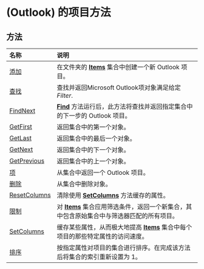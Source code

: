 
# (Outlook) 的项目方法

## 方法



|**名称**|**说明**|
|:-----|:-----|
|[添加](0ee68068-1452-0f29-b85a-88b801ac0448.md)|在文件夹的  **[Items](3a99730b-e62a-5ca6-f6ec-911c95173242.md)** 集合中创建一个新 Outlook 项目。|
|[查找](e7a791d8-b80b-df07-84a3-a85acabfcf80.md)|查找并返回Microsoft Outlook项对象满足给定 _Filter_.|
|[FindNext](2530f640-e024-3567-f539-6bdbf645401d.md)|**[Find](e7a791d8-b80b-df07-84a3-a85acabfcf80.md)** 方法运行后，此方法将查找并返回指定集合中的下一步的 Outlook 项目。|
|[GetFirst](142a6174-118e-6256-0511-8ae9e142e555.md)|返回集合中的第一个对象。|
|[GetLast](d02a20be-19fc-fb6e-feff-b66ca0273beb.md)|返回集合中的最后一个对象。|
|[GetNext](01c49c21-d9f9-37c4-8c64-ff8e2b1f9462.md)|返回集合中的下一个对象。|
|[GetPrevious](5dde47f8-2bd8-fdbe-d6e7-b1381e8a97a6.md)|返回集合中的上一个对象。|
|[项](89a031e0-c0a3-fc22-f485-189df8db45f4.md)|从集合中返回一个 Outlook 项目。|
|[删除](d2838c82-d0ac-82cc-eed0-c34d55c67d63.md)|从集合中删除对象。|
|[ResetColumns](0543dd17-1e65-5484-ab21-d4791b3b1194.md)|清除使用  **[SetColumns](90206a68-baf8-282c-5793-fee029fed452.md)** 方法缓存的属性。|
|[限制](e3b0cda1-e43d-cc5e-2942-0f54935d9dab.md)|对  **[Items](3a99730b-e62a-5ca6-f6ec-911c95173242.md)** 集合应用筛选条件，返回一个新集合，其中包含原始集合中与筛选器匹配的所有项目。|
|[SetColumns](90206a68-baf8-282c-5793-fee029fed452.md)|缓存某些属性，从而极大地提高  **[Items](3a99730b-e62a-5ca6-f6ec-911c95173242.md)** 集合中每个项目的那些特定属性的访问速度。|
|[排序](7cb248a2-6885-8be5-df7b-fd5683081e01.md)|按指定属性对项目的集合进行排序。在完成该方法后将集合的索引重新设置为 1。|
